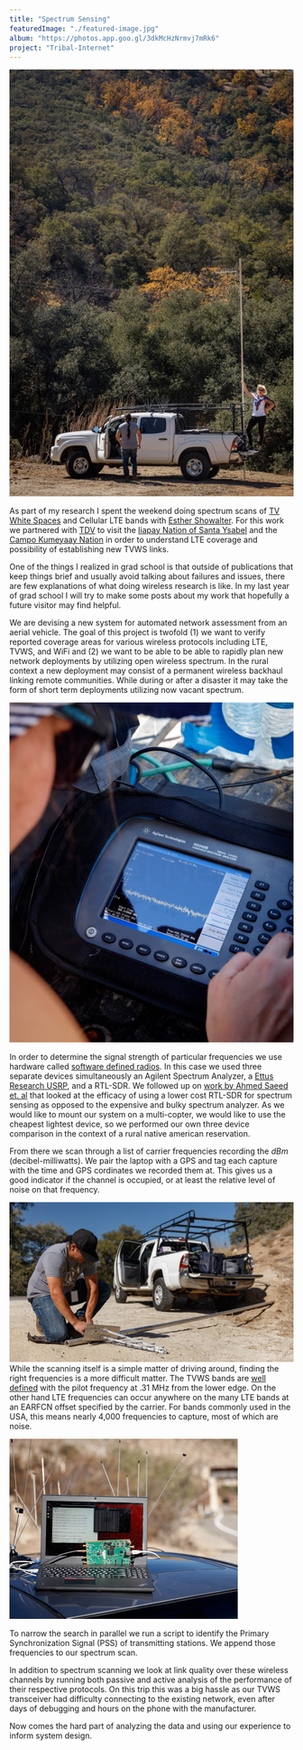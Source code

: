 ```yaml
---
title: "Spectrum Sensing"
featuredImage: "./featured-image.jpg"
album: "https://photos.app.goo.gl/3dkMcHzNrmvj7mRk6"
project: "Tribal-Internet"
---
```


<div class="img-right"><img src="truck.jpg" alt="USRP"></div>

As part of my research I spent the weekend doing spectrum scans of [TV White Spaces](https://www.fcc.gov/general/white-space) and Cellular LTE bands with [Esther Showalter](https://moment.cs.ucsb.edu/people/esther-showalter). For this work we partnered with [TDV](http://tdvnet.com/) to visit the [Iiapay Nation of Santa Ysabel](http://www.iipaynation-nsn.com/) and the [Campo Kumeyaay Nation](http://www.campo-nsn.gov/) in order to understand LTE coverage and possibility of establishing new TVWS links.

One of the things I realized in grad school is that outside of publications that keep things brief and usually avoid talking about failures and issues, there are few explanations of what doing wireless research is like. In my last year of grad school I will try to make some posts about my work that hopefully a future visitor may find helpful.

We are devising a new system for automated network assessment from an aerial vehicle. The goal of this project is twofold (1) we want to verify reported coverage areas for various wireless protocols including LTE, TVWS, and WiFi and (2) we want to be able to be able to rapidly plan new network deployments by utilizing open wireless spectrum. In the rural context a new deployment may consist of a permanent wireless backhaul linking remote communities. While during or after a disaster it may take the form of short term deployments utilizing now vacant spectrum.

<div class="img-left"><img src="spectrum.jpg" alt="Spectrum Analyzer"></div>

In order to determine the signal strength of particular frequencies we use hardware called [software defined radios](https://en.wikipedia.org/wiki/Software-defined_radio). In this case we used three separate devices simultaneously an Agilent Spectrum Analyzer, a [Ettus Research USRP](https://www.ettus.com/product), and a RTL-SDR. We followed up on [work by Ahmed Saeed et. al](https://www.cc.gatech.edu/~amsmti3/files/waldo_icdcs17.pdf) that looked at the efficacy of using a lower cost RTL-SDR for spectrum sensing as opposed to the expensive and bulky spectrum analyzer. As we would like to mount our system on a multi-copter, we would like to use the cheapest lightest device, so we performed our own three device comparison in the context of a rural native american reservation.
 
 From there we scan through a list of carrier frequencies recording the *dBm* (decibel-milliwatts). We pair the laptop with a GPS and tag each capture with the time and GPS cordinates we recorded them at. This gives us a good indicator if the channel is occupied, or at least the relative level of noise on that frequency.

![Setting up TVWS Gear](./tvws.jpg)
While the scanning itself is a simple matter of driving around, finding the right frequencies is a more difficult matter. The TVWS bands are [well defined](https://en.wikipedia.org/wiki/North_American_television_frequencies) with the pilot frequency at .31 MHz from the lower edge. On the other hand LTE frequencies can occur anywhere on the many LTE bands at an EARFCN offset specified by the carrier. For bands commonly used in the USA, this means nearly 4,000 frequencies to capture, most of which are noise.

<div class="img-right"><img src="usrp.jpg" alt="USRP"></div>

To narrow the search in parallel we run a script to identify the Primary Synchronization Signal (PSS) of transmitting stations. We append those frequencies to our spectrum scan. 

In addition to spectrum scanning we look at link quality over these wireless channels by running both passive and active analysis of the performance of their respective protocols. On this trip this was a big hassle as our TVWS transceiver had difficulty connecting to the existing network, even after days of debugging and hours on the phone with the manufacturer.

Now comes the hard part of analyzing the data and using our experience to inform system design.

